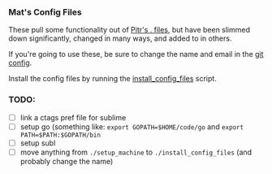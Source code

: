 ### Mat's Config Files

These pull some functionality out of [Pitr's . files](https://github.com/pitr/config_files), but have been slimmed down significantly, changed in many ways, and added to in others.

If you're going to use these, be sure to change the name and email in the [git config](https://github.com/mpataki/config_files/blob/master/git/git_config).

Install the config files by running the [install_config_files](https://github.com/mpataki/config_files/blob/master/install_config_files) script.

### TODO:
- [ ] link a ctags pref file for sublime
- [ ] setup go (something like: `export GOPATH=$HOME/code/go` and `export PATH=$PATH:$GOPATH/bin`
- [ ] setup subl
- [ ] move anything from `./setup_machine` to `./install_config_files` (and probably change the name)
